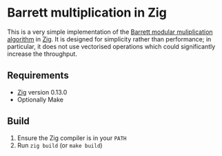 # Barrett multiplication in Zig

This is a very simple implementation of the [Barrett modular muliplication algorithm](https://en.wikipedia.org/wiki/Barrett_reduction) in [Zig](https://ziglang.org/). It is designed for simplicity rather than performance; in particular, it does not use vectorised operations which could significantly increase the throughput.

## Requirements

* [Zig](https://ziglang.org/) version 0.13.0
* Optionally Make

## Build

1. Ensure the Zig compiler is in your `PATH`
2. Run `zig build` (or `make build`)
